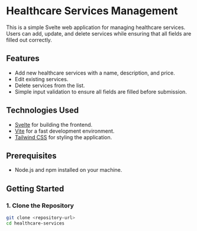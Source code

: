 # Healthcare Services Management

This is a simple Svelte web application for managing healthcare services. Users can add, update, and delete services while ensuring that all fields are filled out correctly.

## Features

- Add new healthcare services with a name, description, and price.
- Edit existing services.
- Delete services from the list.
- Simple input validation to ensure all fields are filled before submission.

## Technologies Used

- [Svelte](https://svelte.dev/) for building the frontend.
- [Vite](https://vitejs.dev/) for a fast development environment.
- [Tailwind CSS](https://tailwindcss.com/) for styling the application.

## Prerequisites

- Node.js and npm installed on your machine.

## Getting Started

### 1. Clone the Repository

```bash
git clone <repository-url>
cd healthcare-services
